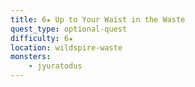 ```yaml
---
title: 6★ Up to Your Waist in the Waste
quest_type: optional-quest
difficulty: 6★
location: wildspire-waste
monsters:
    - jyuratodus
---
```

